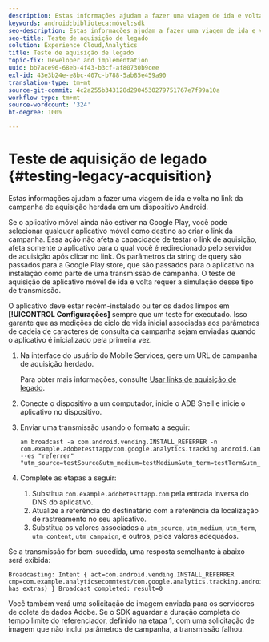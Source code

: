```yaml
---
description: Estas informações ajudam a fazer uma viagem de ida e volta no link da campanha de aquisição herdada em um dispositivo Android.
keywords: android;biblioteca;móvel;sdk
seo-description: Estas informações ajudam a fazer uma viagem de ida e volta no link da campanha de aquisição herdada em um dispositivo Android.
seo-title: Teste de aquisição de legado
solution: Experience Cloud,Analytics
title: Teste de aquisição de legado
topic-fix: Developer and implementation
uuid: bb7ace96-68eb-4f43-b3cf-af80730b9cee
exl-id: 43e3b24e-e8bc-407c-b788-5ab85e459a90
translation-type: tm+mt
source-git-commit: 4c2a255b343128d2904530279751767e7f99a10a
workflow-type: tm+mt
source-wordcount: '324'
ht-degree: 100%

---
```


# Teste de aquisição de legado {#testing-legacy-acquisition}

Estas informações ajudam a fazer uma viagem de ida e volta no link da campanha de aquisição herdada em um dispositivo Android.

Se o aplicativo móvel ainda não estiver na Google Play, você pode selecionar qualquer aplicativo móvel como destino ao criar o link da campanha. Essa ação não afeta a capacidade de testar o link de aquisição, afeta somente o aplicativo para o qual você é redirecionado pelo servidor de aquisição após clicar no link. Os parâmetros da string de query são passados para a Google Play store, que são passados para o aplicativo na instalação como parte de uma transmissão de campanha. O teste de aquisição de aplicativo móvel de ida e volta requer a simulação desse tipo de transmissão.

O aplicativo deve estar recém-instalado ou ter os dados limpos em **[!UICONTROL Configurações]** sempre que um teste for executado. Isso garante que as medições de ciclo de vida inicial associadas aos parâmetros de cadeia de caracteres de consulta da campanha sejam enviadas quando o aplicativo é inicializado pela primeira vez.

1. Na interface do usuário do Mobile Services, gere um URL de campanha de aquisição herdado.

   Para obter mais informações, consulte [Usar links de aquisição de legado](/help/using/acquisition-main/c-marketing-links-builder/t-create-edit-adobe-links/c-use-legacy-acquisition-links/c-use-legacy-acquisition-links.md).
1. Conecte o dispositivo a um computador, inicie o ADB Shell e inicie o aplicativo no dispositivo.
1. Enviar uma transmissão usando o formato a seguir:

   ```
   am broadcast -a com.android.vending.INSTALL_REFERRER -n com.example.adobetesttapp/com.google.analytics.tracking.android.CampaignTrackingReceiver --es "referrer" "utm_source=testSource&utm_medium=testMedium&utm_term=testTerm&utm_content=testContent&utm_campaign=testCampaign&trackingcode=trackingvalue"
   ```

1. Complete as etapas a seguir:
   1. Substitua `com.example.adobetesttapp.com` pela entrada inversa do DNS do aplicativo.
   1. Atualize a referência do destinatário com a referência da localização de rastreamento no seu aplicativo.
   1. Substitua os valores associados a `utm_source`, `utm_medium`, `utm_term`, `utm_content`, `utm_campaign`, e outros, pelos valores adequados.

Se a transmissão for bem-sucedida, uma resposta semelhante à abaixo será exibida:

```
Broadcasting: Intent { act=com.android.vending.INSTALL_REFERRER cmp=com.example.analyticsecommtest/com.google.analytics.tracking.android.AnalyticsReceiver has extras) } Broadcast completed: result=0
```

Você também verá uma solicitação de imagem enviada para os servidores de coleta de dados Adobe. Se o SDK aguardar a duração completa do tempo limite do referenciador, definido na etapa 1, com uma solicitação de imagem que não inclui parâmetros de campanha, a transmissão falhou.
